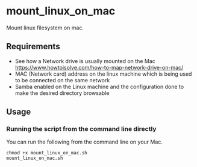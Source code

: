 # mount_linux_on_mac

Mount linux filesystem on mac.

## Requirements

- See how a Network drive is usually mounted on the Mac https://www.howtoisolve.com/how-to-map-network-drive-on-mac/
- MAC (Network card) address on the linux machine which is being used to be connected on the same network
- Samba enabled on the Linux machine and the configuration done to make the desired directory browsable

## Usage 

### Running the script from the command line directly

You can run the following from the command line on your Mac.

```
chmod +x mount_linux_on_mac.sh
mount_linux_on_mac.sh
```
